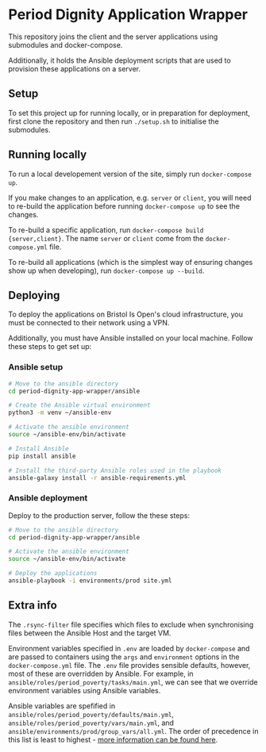# Period Dignity Application Wrapper

This repository joins the client and the server applications using submodules and docker-compose.

Additionally, it holds the Ansible deployment scripts that are used to provision these applications on a server.

## Setup

To set this project up for running locally, or in preparation for deployment, first clone the repository and then run `./setup.sh` to initialise the submodules.

## Running locally

To run a local developement version of the site, simply run `docker-compose up`.

If you make changes to an application, e.g. `server` or `client`, you will need to re-build the application before running `docker-compose up` to see the changes.

To re-build a specific application, run `docker-compose build {server,client}`. The name `server` or `client` come from the `docker-compose.yml` file.

To re-build all applications (which is the simplest way of ensuring changes show up when developing), run `docker-compose up --build`.

## Deploying

To deploy the applications on Bristol Is Open's cloud infrastructure, you must be connected to their network using a VPN.

Additionally, you must have Ansible installed on your local machine. Follow these steps to get set up:

### Ansible setup

```bash
# Move to the ansible directory
cd period-dignity-app-wrapper/ansible

# Create the Ansible virtual environment
python3 -m venv ~/ansible-env

# Activate the ansible environment
source ~/ansible-env/bin/activate

# Install Ansible
pip install ansible

# Install the third-party Ansible roles used in the playbook
ansible-galaxy install -r ansible-requirements.yml
```

### Ansible deployment

Deploy to the production server, follow the these steps:

```bash
# Move to the ansible directory
cd period-dignity-app-wrapper/ansible

# Activate the ansible environment
source ~/ansible-env/bin/activate

# Deploy the applications
ansible-playbook -i environments/prod site.yml
```

## Extra info

The `.rsync-filter` file specifies which files to exclude when synchronising files between the Ansible Host and the target VM.

Environment variables specified in `.env` are loaded by `docker-compose` and are passed to containers using the `args` and `environment` options in the `docker-compose.yml` file. The `.env` file provides sensible defaults, however, most of these are overridden by Ansible. For example, in `ansible/roles/period_poverty/tasks/main.yml`, we can see that we override environment variables using Ansible variables. 

Ansible variables are spefified in `ansible/roles/period_poverty/defaults/main.yml`, `ansible/roles/period_poverty/vars/main.yml`, and `ansible/environments/prod/group_vars/all.yml`. The order of precedence in this list is least to highest - [more information can be found here](https://docs.ansible.com/ansible/2.5/user_guide/playbooks_variables.html#variable-precedence-where-should-i-put-a-variable).
